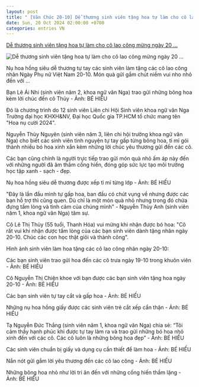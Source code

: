 ```yaml
---
layout: post
title: " [Văn Chúc 20-10] Dễ thương sinh viên tặng hoa tự làm cho cô lao công mừng ngày 20 ..."
date: Sun, 20 Oct 2024 02:00:00 +0700
categories: entries VN
---
```

[Dễ thương sinh viên tặng hoa tự làm cho cô lao công mừng ngày 20 ...](https://tuoitre.vn/de-thuong-sinh-vien-tang-hoa-tu-lam-cho-co-lao-cong-mung-ngay-20-10-2024101912581886.htm)

![Dễ thương sinh viên tặng hoa tự làm cho cô lao công mừng ngày 20 ...](https://cdn1.tuoitre.vn/thumb_w/1200/471584752817336320/2024/10/19/tang-qua-17293299486451416667750-384-0-1431-2000-crop-1729330154957896442994.jpg)

Nụ hoa hồng siêu dễ thương tự tay các sinh viên làm tặng các cô lao công nhân Ngày Phụ nữ Việt Nam 20-10. Món quà gửi gắm chút niềm vui nho nhỏ đến với ...

Bạn Lê Ái Nhi (sinh viên năm 2, khoa ngữ văn Nga) trao gửi những bông hoa kèm lời chúc đến cô Thủy - Ảnh: BÉ HIẾU

Đó là chương trình do 12 sinh viên Liên chi Hội Sinh viên khoa ngữ văn Nga Trường đại học KHXH&NV, Đại học Quốc gia TP.HCM tổ chức mang tên "Hoa nụ cười 2024".

Nguyễn Thùy Nguyên (sinh viên năm 3, liên chi hội trưởng khoa ngữ văn Nga) cho biết các sinh viên tình nguyện tự tay gấp từng bông hoa, tỉ mỉ gói thành nhiều bó hoa xinh xắn kèm những lời chúc yêu thương gửi đến các cô.

Các bạn cũng chính là người trực tiếp trao gửi món quà nhỏ ấm áp này đến với những người đã âm thầm cống hiến, đóng góp sức lực tạo môi trường học tập xanh - sạch - đẹp.

Nụ hoa hồng siêu dễ thương được xếp tỉ mỉ từng lớp - Ảnh: BÉ HIẾU

"Đây là lần đầu mình tự gấp hoa, ban đầu có chút vụng về nhưng được các bạn hỗ trợ thì cũng quen. Dù chỉ là một món quà nhỏ nhưng trong đó chứa đựng tấm lòng và tình cảm của chúng mình" - Nguyễn Thùy Anh (sinh viên năm 1, khoa ngữ văn Nga) tâm sự.

Cô Lê Thị Thủy (55 tuổi, Thanh Hóa) vui mừng khi nhận được bó hoa: "Cô rất vui khi nhận được tấm lòng của các bạn sinh viên dành tặng nhân ngày 20-10. Chúc các con học thật giỏi và thành công".

Hình ảnh sinh viên làm hoa tặng các cô lao công nhân ngày 20-10:

Các bạn sinh viên trao gửi hoa đến các cô trưa ngày 19-10 trong khuôn viên - Ảnh: BÉ HIẾU

Cô Nguyễn Thị Chiên khoe với bạn được các bạn sinh viên tặng hoa ngày 20-10 - Ảnh: BÉ HIẾU

Các bạn sinh viên tự tay cắt và gấp hoa - Ảnh: BÉ HIẾU

Những nụ hoa hồng giấy được các sinh viên trẻ cắt xếp cẩn thận - Ảnh: BÉ HIẾU

Tạ Nguyễn Đức Thắng (sinh viên năm 1, khoa ngữ văn Nga) chia sẻ: “Tôi cảm thấy hạnh phúc khi được tự tay làm ra và trao gửi những bó hoa nhỏ xinh đến với các cô. Các cô luôn là những bông hoa đẹp” - Ảnh: BÉ HIẾU

Các sinh viên chuẩn bị giấy và dụng cụ cần thiết để làm hoa - Ảnh: BÉ HIẾU

Nắn nót gửi gắm lời yêu thương đến các cô lao công - Ảnh: BÉ HIẾU

Những bông hoa nhỏ như lời tri ân đến với những cống hiến thầm lặng - Ảnh: BÉ HIẾU

